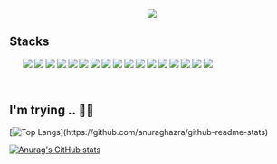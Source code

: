 <p align='center'>
    <img src="https://capsule-render.vercel.app/api?type=waving&color=auto&height=300&section=header&text=🥸Hi%20there&fontSize=90&animation=fadeIn&fontAlignY=38&desc=I'm%20coding%20right%20now&descAlignY=53&descAlign=66"/>
</p>

## Stacks
<ul>
  <img src="https://img.shields.io/badge/html5-E34F26?style=for-the-badge&logo=html5&logoColor=white"/> 
  <img src="https://img.shields.io/badge/css-1572B6?style=for-the-badge&logo=css3&logoColor=white"/> 
  <img src="https://img.shields.io/badge/tailwindcss-06B6D4?style=for-the-badge&logo=tailwindcss&logoColor=white"/>
  <img src="https://img.shields.io/badge/javascript-F7DF1E?style=for-the-badge&logo=javascript&logoColor=black"/> 
  <img src="https://img.shields.io/badge/react-61DAFB?style=for-the-badge&logo=react&logoColor=white"/>
  <img src="https://img.shields.io/badge/node.js-339933?style=for-the-badge&logo=node.js&logoColor=white"/>
  <img src="https://img.shields.io/badge/express-404D59?style=for-the-badge&logo=express&logoColor=white"/>
  <img src="https://img.shields.io/badge/mongodb-47A248?style=for-the-badge&logo=mongodb&logoColor=white"/>
  <img src="https://img.shields.io/badge/axios-A86454?style=for-the-badge&logo=axios&logoColor=white"/>
  <img src="https://img.shields.io/badge/typescript-3178C6?style=for-the-badge&logo=typescript&logoColor=white"/>
  <img src="https://img.shields.io/badge/styledcomponents-DB7093?style=for-the-badge&logo=styledcomponents&logoColor=white"/>
  <img src="https://img.shields.io/badge/redux-764ABC?style=for-the-badge&logo=redux&logoColor=white"/>
  <img src="https://img.shields.io/badge/next.js-000000?style=for-the-badge&logo=next.js&logoColor=white"/>
  <img src="https://img.shields.io/badge/firebase-FFCA28?style=for-the-badge&logo=firebase&logoColor=white"/>
  <img src="https://img.shields.io/badge/amazonaws-232F3E?style=for-the-badge&logo=amazonaws&logoColor=white"/>
  <img src="https://img.shields.io/badge/figma-669DF6?style=for-the-badge&logo=figma&logoColor=white"/>
  <img src="https://img.shields.io/badge/git-F05032?style=for-the-badge&logo=git&logoColor=white"/>
</ul>
<br/>

## I'm trying .. 💪🏻

[![Top Langs](https://github-readme-stats.vercel.app/api/top-langs/?username=ngeetl&layout=compact&hide_border=true&bg_color=30,91eae4,86A8E7&title_color=fff&text_color=fff&custom_title=My&nbsp;Language&nbsp;)](https://github.com/anuraghazra/github-readme-stats) 

[![Anurag's GitHub stats](https://github-readme-stats.vercel.app/api?username=ngeetl&layout=compact&hide_border=true&bg_color=30,91eae4,86A8E7&title_color=fff&text_color=fff)](https://github.com/anuraghazra/github-readme-stats)</div>






<!--
**ngeetl/ngeetl** is a ✨ _special_ ✨ repository because its `README.md` (this file) appears on your GitHub profile.

Here are some ideas to get you started:

- 🔭 I’m currently working on ...
- 🌱 I’m currently learning ...
- 👯 I’m looking to collaborate on ...
- 🤔 I’m looking for help with ...
- 💬 Ask me about ...
- 📫 How to reach me: ...
- 😄 Pronouns: ...
- ⚡ Fun fact: ...
-->
